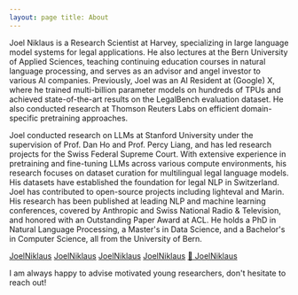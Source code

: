 ```yaml
---
layout: page title: About
---
```


<!-- Professional -->
Joel Niklaus is a Research Scientist at Harvey, specializing in large language model systems for legal applications. He also lectures at the Bern University of Applied Sciences, teaching continuing education courses in natural language processing, and serves as an advisor and angel investor to various AI companies.
Previously, Joel was an AI Resident at (Google) X, where he trained multi-billion parameter models on hundreds of TPUs and achieved state-of-the-art results on the LegalBench evaluation dataset. He also conducted research at Thomson Reuters Labs on efficient domain-specific pretraining approaches.

<!-- Research -->
Joel conducted research on LLMs at Stanford University under the supervision of Prof. Dan Ho and Prof. Percy Liang, and has led research projects for the Swiss Federal Supreme Court.  With extensive experience in pretraining and fine-tuning LLMs across various compute environments, his research focuses on dataset curation for multilingual legal language models. His datasets have established the foundation for legal NLP in Switzerland.
Joel has contributed to open-source projects including lighteval and Marin. His research has been published at leading NLP and machine learning conferences, covered by Anthropic and Swiss National Radio & Television, and honored with an Outstanding Paper Award at ACL. He holds a PhD in Natural Language Processing, a Master's in Data Science, and a Bachelor's in Computer Science, all from the University of Bern.


<a href="https://twitter.com/joelniklaus" target="_blank" type="button" class="btn"><i class="fa-brands fa-twitter"></i> JoelNiklaus</a>
<a href="https://www.linkedin.com/in/joelniklaus/" target="_blank" type="button" class="btn"><i class="fa-brands fa-linkedin"></i> JoelNiklaus</a>
<a href="https://scholar.google.com/citations?user=qJ8iricAAAAJ&hl=de&oi=ao" target="_blank" type="button" class="btn"><i class="ai ai-google-scholar"></i> JoelNiklaus</a>
<a href="https://github.com/JoelNiklaus" target="_blank" type="button" class="btn"><i class="fa-brands fa-github"></i> JoelNiklaus</a>
<a href="https://huggingface.co/joelniklaus" target="_blank" type="button" class="btn">🤗 JoelNiklaus</a>

I am always happy to advise motivated young researchers, don't hesitate to reach out!

<!-- Consider writing something about fractional AI officers: https://techcrunch.com/2023/11/24/startups-should-consider-hiring-fractional-ai-officers -->
